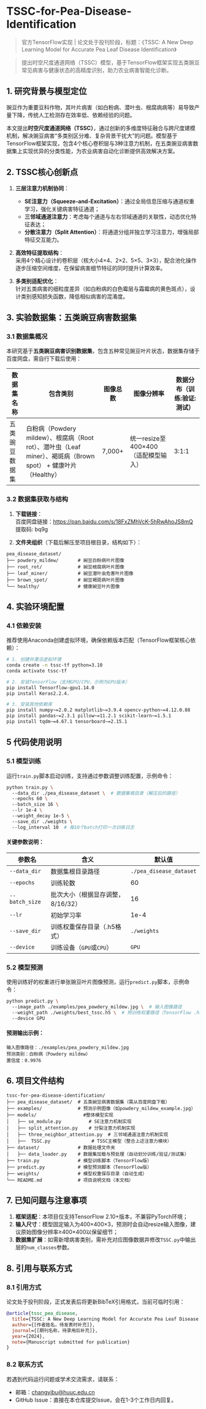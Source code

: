 # TSSC-for-Pea-Disease-Identification


> 官方TensorFlow实现 | 论文处于投刊阶段，标题：《TSSC: A New Deep Learning Model for Accurate Pea Leaf Disease Identification》  


> 提出时空尺度通道网络（TSSC）模型，基于TensorFlow框架实现五类豌豆常见病害与健康状态的高精度识别，助力农业病害智能化诊断。  


## 1. 研究背景与模型定位  

豌豆作为重要豆科作物，其叶片病害（如白粉病、潜叶虫、根腐病病等）易导致产量下降，传统人工检测存在效率低、依赖经验的问题。  

本文提出**时空尺度通道网络（TSSC）**，通过创新的多维度特征融合与跨尺度建模机制，解决豌豆病害“多类别区分难、复杂背景干扰大”的问题。模型基于TensorFlow框架实现，包含4个核心卷积层与3种注意力机制，在五类豌豆病害数据集上实现优异的分类性能，为农业病害自动化诊断提供高效解决方案。  


## 2. TSSC核心创新点  

1. **三层注意力机制协同**：  
   - **SE注意力（Squeeze-and-Excitation）**：通过全局信息压缩与通道权重学习，强化关键病害特征通道；  
   - **三邻域通道注意力**：考虑每个通道与左右邻域通道的关联性，动态优化特征表达；  
   - **分散注意力（Split Attention）**：将通道分组并独立学习注意力，增强局部特征交互能力。  

2. **高效特征提取结构**：  
   采用4个精心设计的卷积层（核大小4×4、2×2、5×5、3×3），配合池化操作逐步压缩空间维度，在保留病害细节特征的同时提升计算效率。  

3. **多类别适配优化**：  
   针对五类病害的细粒度差异（如白粉病的白色霉层与霜霉病的黄色斑点），设计类别感知损失函数，降低相似病害的混淆度。  


## 3. 实验数据集：五类豌豆病害数据集  

### 3.1 数据集概况  

本研究基于**五类豌豆病害识别数据集**，包含五种常见豌豆叶片状态，数据集存储于百度网盘，需自行下载后使用：  

| 数据集名称 | 包含类别 | 图像总数 | 图像分辨率 | 数据分布（训练:验证:测试） |
|------------|-------------------------|----------|------------|-----------------------|
| 五类豌豆数据集 | 白粉病（Powdery mildew）、根腐病（Root rot）、潜叶虫（Leaf miner）、褐斑病（Brown spot） + 健康叶片（Healthy） | 7,000+ | 统一resize至400×400（适配模型输入） | 3:1:1 |  


### 3.2 数据集获取与结构  

1. **下载链接**：  
   百度网盘链接：https://pan.baidu.com/s/18FxZMhVcK-5hRwAhoJS8mQ  
   提取码: bq9g  

2. **文件夹组织**（下载后解压至项目根目录，结构如下）：  
```  
pea_disease_dataset/  
├── powdery_mildew/       # 豌豆白粉病叶片图像  
├── root_rot/             # 豌豆根腐病叶片图像  
├── leaf_miner/           # 豌豆潜叶虫危害叶片图像  
├── brown_spot/           # 豌豆褐斑病叶片图像  
└── healthy/              # 健康豌豆叶片图像  
```  


## 4. 实验环境配置  

### 4.1 依赖安装  

推荐使用Anaconda创建虚拟环境，确保依赖版本匹配（TensorFlow框架核心依赖）：  

```bash  
# 1. 创建并激活虚拟环境  
conda create -n tssc-tf python=3.10  
conda activate tssc-tf  

# 2. 安装TensorFlow（支持GPU/CPU，示例为GPU版本）  
pip install Tensorflow-gpu1.14.0
pip install Keras2.2.4. 

# 3. 安装其他依赖库  
pip install numpy~=2.0.2 matplotlib~=3.9.4 opencv-python~=4.12.0.88  
pip install pandas~=2.3.1 pillow~=11.2.1 scikit-learn~=1.5.1  
pip install tqdm~=4.67.1 tensorboard~=2.15.1  
```  

## 5 代码使用说明  

### 5.1 模型训练  

运行`train.py`脚本启动训练，支持通过参数调整训练配置，示例命令：  

```bash  
python train.py \  
  --data_dir ./pea_disease_dataset \  # 数据集根目录（解压后的路径）  
  --epochs 60 \  
  --batch_size 16 \  
  --lr 1e-4 \  
  --weight_decay 1e-5 \  
  --save_dir ./weights \  
  --log_interval 10  # 每10个batch打印一次训练日志  
```  


#### 关键参数说明：  

| 参数名 | 含义 | 默认值 |
|-----------------|---------------------------------------|-----------------|
| `--data_dir` | 数据集根目录路径 | `./pea_disease_dataset` |
| `--epochs` | 训练轮数 | 60 |
| `--batch_size` | 批次大小（根据显存调整，8/16/32） | 16 |
| `--lr` | 初始学习率 | 1e-4 |
| `--save_dir` | 训练权重保存目录（.h5格式） | `./weights` |
| `--device` | 训练设备（`GPU`或`CPU`） | `GPU` |  



### 5.2 模型预测  

使用训练好的权重进行单张豌豆叶片图像预测，运行`predict.py`脚本，示例命令：  

```bash  
python predict.py \  
  --image_path ./examples/pea_powdery_mildew.jpg \  # 输入图像路径  
  --weight_path ./weights/best_tssc.h5 \  # 预训练权重路径（TensorFlow .h5格式）  
  --device GPU  
```  


#### 预测输出示例：  

```  
输入图像路径：./examples/pea_powdery_mildew.jpg  
预测类别：白粉病（Powdery mildew）  
置信度：0.9976  
```  


## 6. 项目文件结构  

```  
tssc-for-pea-disease-identification/  
├── pea_disease_dataset/  # 五类豌豆病害数据集（需从百度网盘下载）  
├── examples/             # 预测示例图像（如powdery_mildew_example.jpg）  
├── models/                 #整体模型实现
│   ├── se_module.py          # SE注意力机制实现  
│   ├── split_attention.py    # 分裂注意力机制实现  
│   ├── three_neighbor_attention.py  # 三邻域通道注意力机制实现  
│   ├──  TSSC.py               # TSSC主模型（整合上述注意力模块）  
├── dataset/              # 数据处理文件夹  
│   ├── data_loader.py    # 数据集加载与预处理（自动划分训练/验证/测试集）  
├── train.py              # 模型训练脚本（TensorFlow版）  
├── predict.py            # 模型预测脚本（TensorFlow版）    
├── weights/              # 模型权重保存目录（自动生成）  
└── README.md             # 项目说明文档（本文档）  
```  


## 7. 已知问题与注意事项  

1. **框架适配**：本项目仅支持TensorFlow 2.10+版本，不兼容PyTorch环境；  
2. **输入尺寸**：模型固定输入为400×400×3，预测时会自动resize输入图像，建议原始图像分辨率≥400×400以保留细节；  
3. **数据集扩展**：如需新增病害类别，需补充对应图像数据并修改`TSSC.py`中输出层的`num_classes`参数。  


## 8. 引用与联系方式  

### 8.1 引用方式  

论文处于投刊阶段，正式发表后将更新BibTeX引用格式，当前可临时引用：  

```bibtex  
@article{tssc_pea_disease,  
  title={TSSC: A New Deep Learning Model for Accurate Pea Leaf Disease Identification},  
  author={[作者姓名，待发表时补充]},  
  journal={[期刊名称，待录用后补充]},  
  year={2024},  
  note={Manuscript submitted for publication}  
}  
```  


### 8.2 联系方式  

若遇到代码运行问题或学术交流需求，请联系：  
- 邮箱：changyibu@huuc.edu.cn  
- GitHub Issue：直接在本仓库提交Issue，会在1-3个工作日内回复。
